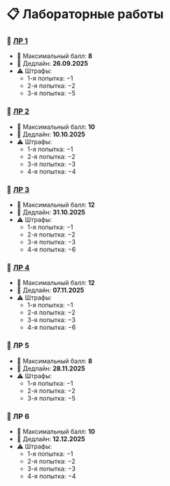 # 📋 Лабораторные работы  

### 📝 [ЛР 1](https://github.com/ogrock3t/Labwork-Data-Base-ITMO/blob/main/LabWork1.md)
- 🎯 Максимальный балл: **8**  
- 📅 Дедлайн: **26.09.2025**  
- ⚠️ Штрафы:  
  - 1-я попытка: −1  
  - 2-я попытка: −2  
  - 3-я попытка: −5  

### 📝 [ЛР 2](https://github.com/ogrock3t/Labwork-Data-Base-ITMO/blob/main/LabWork2.md)
- 🎯 Максимальный балл: **10**  
- 📅 Дедлайн: **10.10.2025**  
- ⚠️ Штрафы:  
  - 1-я попытка: −1  
  - 2-я попытка: −2  
  - 3-я попытка: −3  
  - 4-я попытка: −4  

### 📝 [ЛР 3](https://github.com/ogrock3t/Labwork-Data-Base-ITMO/blob/main/LabWork3.md)
- 🎯 Максимальный балл: **12**  
- 📅 Дедлайн: **31.10.2025**  
- ⚠️ Штрафы:  
  - 1-я попытка: −1  
  - 2-я попытка: −2  
  - 3-я попытка: −3  
  - 4-я попытка: −6  

### 📝 [ЛР 4](https://github.com/ogrock3t/Labwork-Data-Base-ITMO/blob/main/LabWork4.md)
- 🎯 Максимальный балл: **12**  
- 📅 Дедлайн: **07.11.2025**  
- ⚠️ Штрафы:  
  - 1-я попытка: −1  
  - 2-я попытка: −2  
  - 3-я попытка: −3  
  - 4-я попытка: −6  

### 📝 ЛР 5  
- 🎯 Максимальный балл: **8**  
- 📅 Дедлайн: **28.11.2025**  
- ⚠️ Штрафы:  
  - 1-я попытка: −1  
  - 2-я попытка: −2  
  - 3-я попытка: −5  

### 📝 ЛР 6  
- 🎯 Максимальный балл: **10**  
- 📅 Дедлайн: **12.12.2025**  
- ⚠️ Штрафы:  
  - 1-я попытка: −1  
  - 2-я попытка: −2  
  - 3-я попытка: −3  
  - 4-я попытка: −4  
